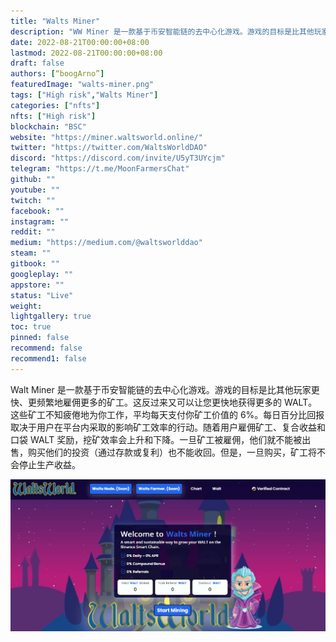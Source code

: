 ```yaml
---
title: "Walts Miner"
description: "WW Miner 是一款基于币安智能链的去中心化游戏。游戏的目标是比其他玩家更快、更频繁地雇佣更多的矿工。"
date: 2022-08-21T00:00:00+08:00
lastmod: 2022-08-21T00:00:00+08:00
draft: false
authors: [“boogArno”]
featuredImage: "walts-miner.png"
tags: ["High risk","Walts Miner"]
categories: ["nfts"]
nfts: ["High risk"]
blockchain: "BSC"
website: "https://miner.waltsworld.online/"
twitter: "https://twitter.com/WaltsWorldDAO"
discord: "https://discord.com/invite/U5yT3UYcjm"
telegram: "https://t.me/MoonFarmersChat"
github: ""
youtube: ""
twitch: ""
facebook: ""
instagram: ""
reddit: ""
medium: "https://medium.com/@waltsworlddao"
steam: ""
gitbook: ""
googleplay: ""
appstore: ""
status: "Live"
weight: 
lightgallery: true
toc: true
pinned: false
recommend: false
recommend1: false
---
```

Walt Miner 是一款基于币安智能链的去中心化游戏。游戏的目标是比其他玩家更快、更频繁地雇佣更多的矿工。这反过来又可以让您更快地获得更多的 WALT。这些矿工不知疲倦地为你工作，平均每天支付你矿工价值的 6%。每日百分比回报取决于用户在平台内采取的影响矿工效率的行动。随着用户雇佣矿工、复合收益和口袋 WALT 奖励，挖矿效率会上升和下降。一旦矿工被雇佣，他们就不能被出售，购买他们的投资（通过存款或复利）也不能收回。但是，一旦购买，矿工将不会停止生产收益。

![img_1646040125129](img_1646040125129.jpg)